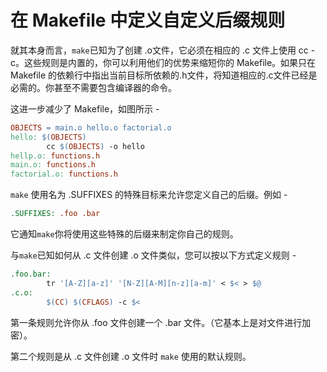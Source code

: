 # 在 Makefile 中定义自定义后缀规则

就其本身而言，`make`已知为了创建 .o文件，它必须在相应的 .c 文件上使用 cc -c。这些规则是内置的，你可以利用他们的优势来缩短你的 Makefile。如果只在 Makefile 的依赖行中指出当前目标所依赖的.h文件，将知道相应的.c文件已经是必需的。你甚至不需要包含编译器的命令。

这进一步减少了 Makefile，如图所示 -

```makefile
OBJECTS = main.o hello.o factorial.o
hello: $(OBJECTS)
        cc $(OBJECTS) -o hello
hellp.o: functions.h
main.o: functions.h 
factorial.o: functions.h 
```

`make` 使用名为 .SUFFIXES 的特殊目标来允许您定义自己的后缀。例如  -

```makefile
.SUFFIXES: .foo .bar
```

它通知`make`你将使用这些特殊的后缀来制定你自己的规则。

与`make`已知如何从 .c 文件创建 .o 文件类似，您可以按以下方式定义规则 -

```makefile
.foo.bar:
        tr '[A-Z][a-z]' '[N-Z][A-M][n-z][a-m]' < $< > $@
.c.o:
        $(CC) $(CFLAGS) -c $<
```

第一条规则允许你从 .foo 文件创建一个 .bar 文件。（它基本上是对文件进行加密）。

第二个规则是从 .c 文件创建 .o 文件时 `make` 使用的默认规则。



